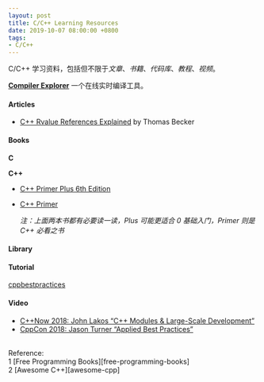 ```yaml
---
layout: post
title: C/C++ Learning Resources
date: 2019-10-07 08:00:00 +0800
tags:
- C/C++
---
```


C/C++ 学习资料，包括但不限于*文章*、*书籍*、*代码库*、*教程*、*视频*。

**[Compiler Explorer](https://godbolt.org/)** 一个在线实时编译工具。

<h4>Articles</h4>

- [C++ Rvalue References Explained][rvalue_references] by Thomas Becker

<h4>Books</h4>

**C**

**C++**

- [C++ Primer Plus 6th Edition][cpp_primer_plus_6ed]

- [C++ Primer]()

  *注：上面两本书都有必要读一读，Plus 可能更适合 0 基础入门，Primer 则是 C++ 必看之书*




<h4>Library</h4>

<h4>Tutorial</h4>

[cppbestpractices](https://github.com/lefticus/cppbestpractices)

<h4>Video</h4>

- [C++Now 2018: John Lakos “C++ Modules & Large-Scale Development”](https://www.youtube.com/watch?v=EglLjioQ9x0)
- [CppCon 2018: Jason Turner “Applied Best Practices”](https://www.youtube.com/watch?v=DHOlsEd0eDE)

<br>
<span class="post-meta">
Reference:
</span>
<br>
<span class="post-meta">
1 [Free Programming Books][free-programming-books]<br>
2 [Awesome C++][awesome-cpp]<br>
</span>

[free-programming-books]: https://github.com/EbookFoundation/free-programming-books/blob/master/free-programming-books.md#c-1
[awesome-cpp]: https://github.com/fffaraz/awesome-cpp
[cpp_primer_plus_6ed]: /assets/pdf/books/C++.Primer.Plus.6th.Edition.Oct.2011.pdf
[rvalue_references]: http://thbecker.net/articles/rvalue_references/section_01.html
